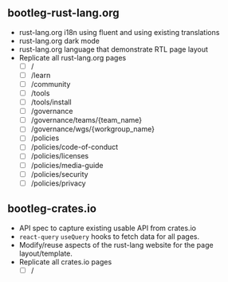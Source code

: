 ## bootleg-rust-lang.org

- rust-lang.org i18n using fluent and using existing translations
- rust-lang.org dark mode
- rust-lang.org language that demonstrate RTL page layout
- Replicate all rust-lang.org pages
  - [ ] /
  - [ ] /learn
  - [ ] /community
  - [ ] /tools
  - [ ] /tools/install
  - [ ] /governance
  - [ ] /governance/teams/{team_name}
  - [ ] /governance/wgs/{workgroup_name}
  - [ ] /policies
  - [ ] /policies/code-of-conduct
  - [ ] /policies/licenses
  - [ ] /policies/media-guide
  - [ ] /policies/security
  - [ ] /policies/privacy

## bootleg-crates.io

- API spec to capture existing usable API from crates.io
- `react-query` `useQuery` hooks to fetch data for all pages.
- Modify/reuse aspects of the rust-lang website for the page layout/template.
- Replicate all crates.io pages
  - [ ] /
